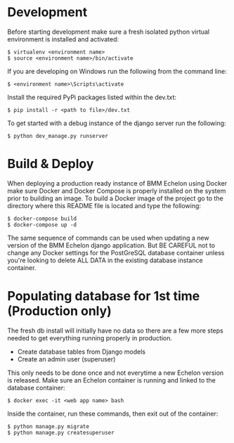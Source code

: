 Development
==================

Before starting development make sure a fresh isolated python virtual environment is installed and activated:

    $ virtualenv <environment name>
    $ source <environment name>/bin/activate

If you are developing on Windows run the following from the command line:

    $ <environment name>\Scripts\activate

Install the required PyPi packages listed within the dev.txt:

    $ pip install -r <path to file>/dev.txt

To get started with a debug instance of the django server run the following:

    $ python dev_manage.py runserver

Build & Deploy
==================

When deploying a production ready instance of BMM Echelon using Docker make sure Docker and Docker Compose is properly installed on the system prior to building an image. To build a Docker image  of the project go to the directory where this README file is located and type the following:

    $ docker-compose build
    $ docker-compose up -d

The same sequence of commands can be used when updating a new version of the BMM Echelon django application. But BE CAREFUL not to change any Docker settings for the PostGreSQL database container unless you're looking to delete ALL DATA in the existing database instance container.

Populating database for 1st time (Production only)
==================

The fresh db install will initially have no data so there are a few more steps needed to get everything running properly in production.

* Create database tables from Django models
* Create an admin user (superuser)

This only needs to be done once and not everytime a new Echelon version is released. Make sure an Echelon container is running and linked to the database container:

    $ docker exec -it <web app name> bash

Inside the container, run these commands, then exit out of the container:

    $ python manage.py migrate
    $ python manage.py createsuperuser
